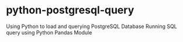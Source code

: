 # python-postgresql-query
Using Python to load and querying PostgreSQL Database
Running SQL query using Python Pandas Module

